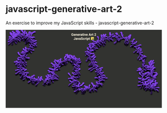 # javascript-generative-art-2
An exercise to improve my JavaScript skills - javascript-generative-art-2

![Screenshot](javascript-generative-art-2.png)
